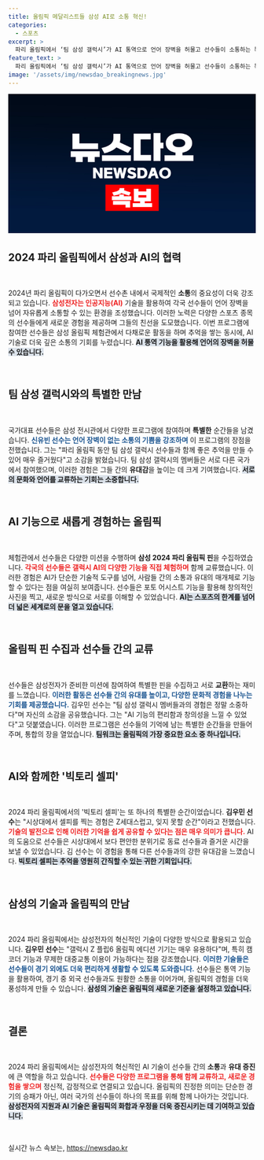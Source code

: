 ```yaml
---
title: 올림픽 메달리스트들 삼성 AI로 소통 혁신!
categories:
  - 스포츠
excerpt: >
  파리 올림픽에서 ‘팀 삼성 갤럭시’가 AI 통역으로 언어 장벽을 허물고 선수들이 소통하는 특별한 순간을 경험했다. 글로벌 선수들이 함께한 메달리스트의 빅토리 셀피는 잊지 못할 추억이 되었다!
feature_text: >
  파리 올림픽에서 ‘팀 삼성 갤럭시’가 AI 통역으로 언어 장벽을 허물고 선수들이 소통하는 특별한 순간을 경험했다. 글로벌 선수들이 함께한 메달리스트의 빅토리 셀피는 잊지 못할 추억이 되었다!
image: '/assets/img/newsdao_breakingnews.jpg'
---
```


<p><img src="/assets/img/newsdao_breakingnews.jpg" alt="flaretime 속보" /></p>

<h2 data-ke-size="size26">2024 파리 올림픽에서 삼성과 AI의 협력</h2>

<p data-ke-size="size16">&nbsp;</p>

<p>2024년 파리 올림픽이 다가오면서 선수촌 내에서 국제적인 <b>소통</b>의 중요성이 더욱 강조되고 있습니다. <b><span style="color: #ee2323;">삼성전자는 인공지능(AI)</span></b> 기술을 활용하여 각국 선수들이 언어 장벽을 넘어 자유롭게 소통할 수 있는 환경을 조성했습니다. 이러한 노력은 다양한 스포츠 종목의 선수들에게 새로운 경험을 제공하며 그들의 친선을 도모했습니다. 이번 프로그램에 참여한 선수들은 삼성 올림픽 체험관에서 다채로운 활동을 하며 추억을 쌓는 동시에, AI 기술로 더욱 깊은 소통의 기회를 누렸습니다. <b><span style="background-color: #21538527;">AI 통역 기능을 활용해 언어의 장벽을 허물 수 있습니다.</span></b></p>

<p data-ke-size="size16">&nbsp;</p>

<h2 data-ke-size="size26">팀 삼성 갤럭시와의 특별한 만남</h2>

<p data-ke-size="size16">&nbsp;</p>

<p>국가대표 선수들은 삼성 전시관에서 다양한 프로그램에 참여하며 <b>특별한</b> 순간들을 남겼습니다. <b><span style="color: #1a5490;">신유빈 선수는 언어 장벽이 없는 소통의 기쁨을 강조하며</span></b> 이 프로그램의 장점을 전했습니다. 그는 "파리 올림픽 동안 팀 삼성 갤럭시 선수들과 함께 좋은 추억을 만들 수 있어 매우 즐거웠다"고 소감을 밝혔습니다. 팀 삼성 갤럭시의 멤버들은 서로 다른 국가에서 참여했으며, 이러한 경험은 그들 간의 <b>유대감</b>을 높이는 데 크게 기여했습니다. <b><span style="background-color: #21538527;">서로의 문화와 언어를 교류하는 기회는 소중합니다.</span></b></p>

<p data-ke-size="size16">&nbsp;</p>

<h2 data-ke-size="size26">AI 기능으로 새롭게 경험하는 올림픽</h2>

<p data-ke-size="size16">&nbsp;</p>

<p>체험관에서 선수들은 다양한 미션을 수행하며 <b>삼성 2024 파리 올림픽 핀</b>을 수집하였습니다. <b><span style="color: #ee2323;">각국의 선수들은 갤럭시 AI의 다양한 기능을 직접 체험하며</span></b> 함께 교류했습니다. 이러한 경험은 AI가 단순한 기술적 도구를 넘어, 사람들 간의 소통과 유대의 매개체로 기능할 수 있다는 점을 여실히 보여줍니다. 선수들은 포토 어시스트 기능을 활용해 창의적인 사진을 찍고, 새로운 방식으로 서로를 이해할 수 있었습니다. <b><span style="background-color: #21538527;">AI는 스포츠의 한계를 넘어 더 넓은 세계로의 문을 열고 있습니다.</span></b></p>

<p data-ke-size="size16">&nbsp;</p>

<h2 data-ke-size="size26">올림픽 핀 수집과 선수들 간의 교류</h2>

<p data-ke-size="size16">&nbsp;</p>

<p>선수들은 삼성전자가 준비한 미션에 참여하여 특별한 핀을 수집하고 서로 <b>교환</b>하는 재미를 느꼈습니다. <b><span style="color: #1a5490;">이러한 활동은 선수들 간의 유대를 높이고, 다양한 문화적 경험을 나누는 기회를 제공했습니다.</span></b> 김우민 선수는 "팀 삼성 갤럭시 멤버들과의 경험은 정말 소중하다"며 자신의 소감을 공유했습니다. 그는 "AI 기능의 편리함과 창의성을 느낄 수 있었다"고 덧붙였습니다. 이러한 프로그램은 선수들의 기억에 남는 특별한 순간들을 만들어 주며, 통합의 장을 열었습니다. <b><span style="background-color: #21538527;">팀워크는 올림픽의 가장 중요한 요소 중 하나입니다.</span></b></p>

<p data-ke-size="size16">&nbsp;</p>

<h2 data-ke-size="size26">AI와 함께한 '빅토리 셀피'</h2>

<p data-ke-size="size16">&nbsp;</p>

<p>2024 파리 올림픽에서의 '빅토리 셀피'는 또 하나의 특별한 순간이었습니다. <b>김우민 선수</b>는 "시상대에서 셀피를 찍는 경험은 Z세대스럽고, 잊지 못할 순간"이라고 전했습니다. <b><span style="color: #ee2323;">기술의 발전으로 인해 이러한 기억을 쉽게 공유할 수 있다는 점은 매우 의미가 큽니다.</span></b> AI의 도움으로 선수들은 시상대에서 보다 편안한 분위기로 동료 선수들과 즐거운 시간을 보낼 수 있었습니다. 김 선수는 이 경험을 통해 다른 선수들과의 강한 유대감을 느꼈습니다. <b><span style="background-color: #21538527;">빅토리 셀피는 추억을 영원히 간직할 수 있는 귀한 기회입니다.</span></b></p>

<p data-ke-size="size16">&nbsp;</p>

<h2 data-ke-size="size26">삼성의 기술과 올림픽의 만남</h2>

<p data-ke-size="size16">&nbsp;</p>

<p>2024 파리 올림픽에서는 삼성전자의 혁신적인 기술이 다양한 방식으로 활용되고 있습니다. <b>김우민 선수</b>는 "갤럭시 Z 플립6 올림픽 에디션 기기는 매우 유용하다"며, 특히 캠코더 기능과 무제한 대중교통 이용이 가능하다는 점을 강조했습니다. <b><span style="color: #1a5490;">이러한 기술들은 선수들이 경기 외에도 더욱 편리하게 생활할 수 있도록 도와줍니다.</span></b> 선수들은 통역 기능을 활용하여, 경기 중 외국 선수들과도 원활한 소통을 이어가며, 올림픽의 경험을 더욱 풍성하게 만들 수 있습니다. <b><span style="background-color: #21538527;">삼성의 기술은 올림픽의 새로운 기준을 설정하고 있습니다.</span></b></p>

<p data-ke-size="size16">&nbsp;</p>

<h2 data-ke-size="size26">결론</h2>

<p data-ke-size="size16">&nbsp;</p>

<p>2024 파리 올림픽에서는 삼성전자의 혁신적인 AI 기술이 선수들 간의 <b>소통</b>과 <b>유대 증진</b>에 큰 역할을 하고 있습니다. <b><span style="color: #ee2323;">선수들은 다양한 프로그램을 통해 함께 교류하고, 새로운 경험을 쌓으며</span></b> 정신적, 감정적으로 연결되고 있습니다. 올림픽의 진정한 의미는 단순한 경기의 승패가 아닌, 여러 국가의 선수들이 하나의 목표를 위해 함께 나아가는 것입니다. <b><span style="background-color: #21538527;">삼성전자의 지원과 AI 기술은 올림픽의 화합과 우정을 더욱 증진시키는 데 기여하고 있습니다.</span></b></p>

<p data-ke-size="size16">&nbsp;</p>
실시간 뉴스 속보는, <a href="https://newsdao.kr" rel="dofollow">https://newsdao.kr</a>



